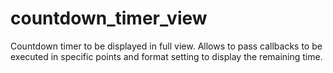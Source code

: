 # countdown_timer_view
Countdown timer to be displayed in full view. Allows to pass callbacks to be executed in specific points and format setting to display the remaining time.
